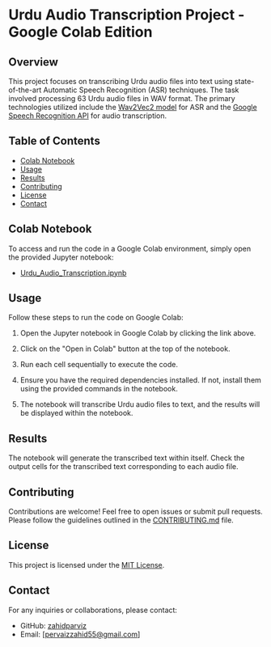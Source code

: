 # Urdu Audio Transcription Project - Google Colab Edition


## Overview

This project focuses on transcribing Urdu audio files into text using state-of-the-art Automatic Speech Recognition (ASR) techniques. The task involved processing 63 Urdu audio files in WAV format. The primary technologies utilized include the [Wav2Vec2 model](https://huggingface.co/Zaafir/urdu-asr) for ASR and the [Google Speech Recognition API](https://pypi.org/project/SpeechRecognition/) for audio transcription.

## Table of Contents

- [Colab Notebook](#colab-notebook)
- [Usage](#usage)
- [Results](#results)
- [Contributing](#contributing)
- [License](#license)
- [Contact](#contact)

## Colab Notebook

To access and run the code in a Google Colab environment, simply open the provided Jupyter notebook:

- [Urdu_Audio_Transcription.ipynb](Audio_Transcription_Urdu.ipynb)

## Usage

Follow these steps to run the code on Google Colab:

1. Open the Jupyter notebook in Google Colab by clicking the link above.

2. Click on the "Open in Colab" button at the top of the notebook.

3. Run each cell sequentially to execute the code.

4. Ensure you have the required dependencies installed. If not, install them using the provided commands in the notebook.

5. The notebook will transcribe Urdu audio files to text, and the results will be displayed within the notebook.

## Results

The notebook will generate the transcribed text within itself. Check the output cells for the transcribed text corresponding to each audio file.

## Contributing

Contributions are welcome! Feel free to open issues or submit pull requests. Please follow the guidelines outlined in the [CONTRIBUTING.md](CONTRIBUTING.md) file.

## License

This project is licensed under the [MIT License](LICENSE).

## Contact

For any inquiries or collaborations, please contact:

- GitHub: [zahidparviz](https://github.com/zahidprvz)
- Email: [pervaizzahid55@gmail.com]
